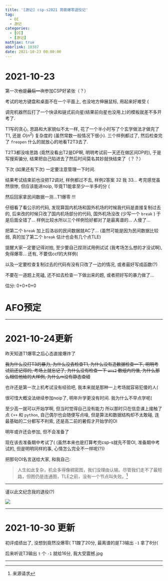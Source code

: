 ```yaml
---
title: '[游记] csp-s2021 蒟蒻爆零退役记'
tag:
  - OI
  - 游记
categories:
  - [OI]
  - [游记]
mathjax: true
abbrlink: 10387
date: 2021-10-23 00:00:00
---
```



# 2021-10-23

第一次~~也是最后一次~~参加CSP好紧张（？）

考试的地方键盘和桌面不在一个平面上, 也没地方伸展鼠标, 用起来好难受 ( 

调完机器然后打了一个快读和链式前向星(结果前向星也没用上)的模板就差不多开考了. 

T1写的贪心, 思路和大家貌似不太一样, 花了一个半小时写了个玄学做法才做完了T1, 还是 $O(n^2)$ 复杂度的 (虽然常数一般情况下很小). 三个样例都过了, 然后检查完了 `freopen` 什么的就放心的地看T2T3去了. 

T2T3都没啥思路 (竟然没看出T2是DP啊, 明明考试前一天还在做区间DP的), 于是写搜索骗分, 结果把自己陷进去了然后时间莫名其妙就快结束了（？？）

下次 (如果还有下次) 一定要注意管理一下时间.

结果考试结束前也没把T2调对, 样例都过不去, 样例2答案 32 我 33...
考完感觉虽然很惨, 但应该能进noip, 毕竟T1能拿至少一半多的分 (

然后回家拿民间数据一测...T1爆零 !!!

仔细看了看公示的代码, 发现算国内机场和国外机场的时候我代码是直接复制过去的, 后来改的时候只改了国内机场部分的代码, 国外机场没改 (少写一个 `break` ) 于是后面全错了... 样例比较水所以三个样例恰好都对了是最离谱的... 人傻了...

把第二个 `break` 加上后洛谷的民间数据就AC了... (虽然可能是因为民间数据比较弱, 真的加了第二个 `break` 估计也会有几个点TLE) 

提醒大家一定要记得对拍, 至少要自己捏测试用例试试 (我考场怎么想的才没试啊), 免得爆零... 还有, 不要信ccf的大样例(

以及一定要检查复制过去的代码有没有只改了一边的情况, 或者最好写成函数(?)

不要在一道题上死磕, 还不如去检查一下做出来的题, 或者把好写的暴力做了...

估分: 0+0+0+0

# AFO预定

---

# 2021-10-24更新

昨天知道T1爆零之后心态直接爆炸了

~~我为什么没打T3的暴力, 为什么没去检查T1, 为什么没有造数据检查一下, 明明考试前还记得的, 考场上就忘记了, 为什么没有检查一下 `ans2` 数组内的值, 为什么那么相信他给的大样例, 为什么m没有静态查错~~

也许还是第一次上机考试没有经验吧, 我本来就是那种一上考场就容易犯傻的人(

很可惜大概没法继续参加noip了, 明年升学更没有时间. 我为什么不早点学呢( 

至少高一就可以开始学啊, 但当时觉得自己没有能力
所以那时只在信息课上接触了点 `C++` 和 `python`, 自己偶尔也会随便写点啥, 但是算法和数据结构却不太敢碰, 连最基础的二分都写不利索, 还是高二前的暑假才开始学的OI

明年或许还会参加, 但不会准备了

现在该去准备期中考试了(
(虽然本来也是打算考完csp-s就先不管OI, 准备期中考试的, 但是明明同样的事, 心情怎么完全不一样呢(?))

把那句OI名言送给大家, 和我自己:

> 人生如此复杂，机会多得像稠密图，我们没理由认输。尽管我们走不了最短路，但图仍是连通图，TLE之前，没有一个节点叫失败。[^1]

---

谨以此文纪念我的退役(?)

![](https://s6.jpg.cm/2021/11/29/LPgZze.jpg)

---

# 2021-10-30 更新

初评成绩出了, 没想到竟然没爆零(
T1蹭了20分, 最离谱的是T3输出 `-1` 拿了8分(

后来听说T3输出 `t` 个 `-1` 就给16分, 我大受震撼.jpg 

---

[^1]: 来源请求
